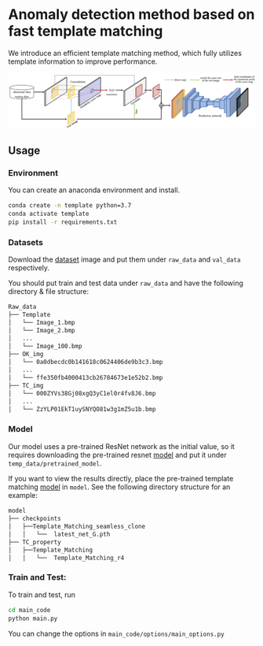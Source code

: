 # Anomaly detection method based on fast template matching
We introduce an efficient template matching method, which fully utilizes template information to improve performance. 
<div align=center><img src="https://github.com/PPTdataset/PPT/blob/master/imgs/model.jpg" width="800"></div>

## Usage

### Environment
You can create an anaconda environment and install.
```bash
conda create -n template python=3.7
conda activate template
pip install -r requirements.txt
```
### Datasets
Download the [dataset](https://drive.google.com/drive/folders/1GKFCRwqyEC8j5c8mjWWjk_Se5c6lUNvn) image and put them under `raw_data` and `val_data` respectively.

You should put train and test data under `raw_data` and have the following directory & file structure:
```
Raw_data
├── Template
│   └── Image_1.bmp
│   └── Image_2.bmp
│   ...
│   └── Image_100.bmp
├── OK_img
│   └── 0a0dbecdc0b141618c0624406de9b3c3.bmp
│   ...
│   └── ffe350fb4000413cb26784673e1e52b2.bmp
├── TC_img
│   └── 000ZYVs38Gj08xgQ3yC1el0r4fv8J6.bmp
│   ...
│   └── ZzYLP01EkT1uySNYQO81w3g1mZ5u1b.bmp
```

### Model
Our model uses a pre-trained ResNet network as the initial value, so it requires downloading the pre-trained resnet [model](https://drive.google.com/drive/folders/16QjOt0Y1UoD4pYafKfJKM6XH37m9pwLx) and put it under `temp_data/pretrained_model`.

If you want to view the results directly, place the pre-trained template matching [model](https://drive.google.com/drive/folders/16QjOt0Y1UoD4pYafKfJKM6XH37m9pwLx) in `model`. See the following directory structure for an example:
```
model
├── checkpoints
│   ├──Template_Matching_seamless_clone
│   │   └──  latest_net_G.pth
├── TC_property
│   ├──Template_Matching
│   │   └──  Template_Matching_r4
```

### Train and Test:
To train and test, run
```bash
cd main_code
python main.py
```
You can change the options in `main_code/options/main_options.py`



